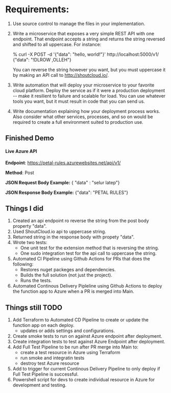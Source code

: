 #  Requirements:

1. Use source control to manage the files in your implementation. 

2. Write a microservice that exposes a very simple REST API with one endpoint. That
endpoint accepts a string and returns the string reversed and shifted to all uppercase.
For instance:

    % curl -X POST -d '{"data": "hello, world!"}'
    http://localhost:5000/v1/
    {"data": "!DLROW ,OLLEH"}

    You can reverse the string however you want, but you must uppercase it by making an API call to
    http://shoutcloud.io/.

3. Write automation that will deploy your microservice to your favorite cloud platform.
Deploy the service as if it were a production deployment -- make it resilient to failure and
scalable for load. You can use whatever tools you want, but it must result in code that
you can send us. 

4. Write documentation explaining how your deployment process works. Also consider
what other services, processes, and so on would be required to create a full environment
suited to production use.

## Finished Demo

#### Live Azure API

**Endpoint**: https://petal-rules.azurewebsites.net/api/v1/

**Method**: Post

**JSON Request Body Example:** 
{ "data" : "selur latep"}

**JSON Response Body Example:**
{"data": "PETAL RULES"}

## Things I did

1. Created an api endpoint ro reverse the string from the post body property "data".
2. Used ShoutCloud.io api to uppercase string.
3. Returned string in the response  body with propety "data".
4. Wrote two tests:
   + One unit test for the extension method that is reversing the string.
   + One sudo integration test for the api call to uppercase the string.
5. Automated CI Pipeline using Github Actions for PRs that does the following:
   + Restores nuget packeges and dependencies.
   + Builds the full solution (not just the project).
   + Runs the tests.
6. Automated Continous Delivery Pipleline using Github Actions to deploy the function app to Azure when a PR is merged into Main.

## Things still TODO
1. Add Terraform to Automated CD Pipeline to create or update the function app on each deploy. 
   + updates or adds settings and configurations.
2. Create smoke tests to run on against Azure endpoint after deployment.
3. Create integration tests to test against Azure Endpoint after deployment.
4. Add Full Test Pipeline to be run after PR merge into Main to:
   + create a test resource in Azure using Terraform
   + run smoke and integratin tests
   + destroy test Azure resource
6. Add to trigger for current Continous Delivery Pipeline to only deploy if Full Test Pipeline is successful.
7. Powershell script for devs to create individual resource in Azure for development and testing.
